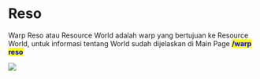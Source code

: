 # Reso

Warp Reso atau Resource World adalah warp yang bertujuan ke Resource World, untuk informasi tentang World sudah dijelaskan di Main Page <mark style="color:blue;">**/warp reso**</mark>

![](../../../.gitbook/assets/2023-06-28\_13.33.40.png)
